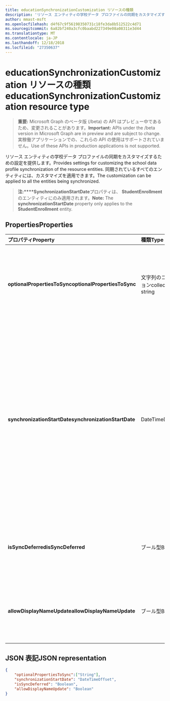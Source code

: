 ```yaml
---
title: educationSynchronizationCustomization リソースの種類
description: 'リソース エンティティの学校データ プロファイルの同期をカスタマイズするための設定を提供します。 同期されているすべてのエンティティには、カスタマイズを適用できます。 '
author: mmast-msft
ms.openlocfilehash: d4f67c9f56198350731c18fe3da8b512522c4d71
ms.sourcegitcommit: 6a82bf240a3cfc0baabd227349e08a08311e3d44
ms.translationtype: MT
ms.contentlocale: ja-JP
ms.lasthandoff: 12/18/2018
ms.locfileid: "27350637"
---
```

# <a name="educationsynchronizationcustomization-resource-type"></a><span data-ttu-id="19ca3-104">educationSynchronizationCustomization リソースの種類</span><span class="sxs-lookup"><span data-stu-id="19ca3-104">educationSynchronizationCustomization resource type</span></span>

> <span data-ttu-id="19ca3-105">**重要:** Microsoft Graph のベータ版 (/beta) の API はプレビュー中であるため、変更されることがあります。</span><span class="sxs-lookup"><span data-stu-id="19ca3-105">**Important:** APIs under the /beta version in Microsoft Graph are in preview and are subject to change.</span></span> <span data-ttu-id="19ca3-106">実稼働アプリケーションでの、これらの API の使用はサポートされていません。</span><span class="sxs-lookup"><span data-stu-id="19ca3-106">Use of these APIs in production applications is not supported.</span></span>

<span data-ttu-id="19ca3-107">リソース エンティティの学校データ プロファイルの同期をカスタマイズするための設定を提供します。</span><span class="sxs-lookup"><span data-stu-id="19ca3-107">Provides settings for customizing the school data profile synchronization of the resource entities.</span></span> <span data-ttu-id="19ca3-108">同期されているすべてのエンティティには、カスタマイズを適用できます。</span><span class="sxs-lookup"><span data-stu-id="19ca3-108">The customization can be applied to all the entities being synchronized.</span></span> 

><span data-ttu-id="19ca3-109">**注:\*\*\*\*SynchronizationStartDate**プロパティは、 **StudentEnrollment**のエンティティにのみ適用されます。</span><span class="sxs-lookup"><span data-stu-id="19ca3-109">**Note:** The **synchronizationStartDate** property only applies to the **StudentEnrollment** entity.</span></span>

## <a name="properties"></a><span data-ttu-id="19ca3-110">Properties</span><span class="sxs-lookup"><span data-stu-id="19ca3-110">Properties</span></span>

| <span data-ttu-id="19ca3-111">プロパティ</span><span class="sxs-lookup"><span data-stu-id="19ca3-111">Property</span></span> | <span data-ttu-id="19ca3-112">種類</span><span class="sxs-lookup"><span data-stu-id="19ca3-112">Type</span></span> | <span data-ttu-id="19ca3-113">説明</span><span class="sxs-lookup"><span data-stu-id="19ca3-113">Description</span></span> |
|:-|:-|:-|
| <span data-ttu-id="19ca3-114">**optionalPropertiesToSync**</span><span class="sxs-lookup"><span data-stu-id="19ca3-114">**optionalPropertiesToSync**</span></span> | <span data-ttu-id="19ca3-115">文字列のコレクション</span><span class="sxs-lookup"><span data-stu-id="19ca3-115">collection of string</span></span> |  <span data-ttu-id="19ca3-116">同期するプロパティ名のコレクションです。かどうかのセットを null に、すべてのプロパティが同期します。</span><span class="sxs-lookup"><span data-stu-id="19ca3-116">The collection of property names to sync. If set to null, all properties will be synchronized.</span></span>       |
| <span data-ttu-id="19ca3-117">**synchronizationStartDate**</span><span class="sxs-lookup"><span data-stu-id="19ca3-117">**synchronizationStartDate**</span></span> | <span data-ttu-id="19ca3-118">DateTime</span><span class="sxs-lookup"><span data-stu-id="19ca3-118">DateTime</span></span> |  <span data-ttu-id="19ca3-119">同期を開始する日付。</span><span class="sxs-lookup"><span data-stu-id="19ca3-119">The date that the synchronization should start.</span></span> <span data-ttu-id="19ca3-120">この値は、将来の日付に設定する必要があります。</span><span class="sxs-lookup"><span data-stu-id="19ca3-120">This value should be set to a future date.</span></span> <span data-ttu-id="19ca3-121">場合は null の場合、リソースに設定は、プロファイルの設定が完了したときに同期されます。</span><span class="sxs-lookup"><span data-stu-id="19ca3-121">If set to null, the resource will be synchronized when the profile setup completes.</span></span> <span data-ttu-id="19ca3-122">**注:** これは、 **StudentEnrollment**プロパティにのみ適用されます。</span><span class="sxs-lookup"><span data-stu-id="19ca3-122">**Note:** This only applies to the **StudentEnrollment** property.</span></span>      |
|<span data-ttu-id="19ca3-123">**isSyncDeferred**</span><span class="sxs-lookup"><span data-stu-id="19ca3-123">**isSyncDeferred**</span></span> |<span data-ttu-id="19ca3-124">ブール型</span><span class="sxs-lookup"><span data-stu-id="19ca3-124">Boolean</span></span> | <span data-ttu-id="19ca3-125">親エンティティの同期がそれ以降の日付に延期されたかどうかを示します。</span><span class="sxs-lookup"><span data-stu-id="19ca3-125">Indicates whether synchronization of the parent entity is deferred to a later date.</span></span> |
| <span data-ttu-id="19ca3-126">**allowDisplayNameUpdate**</span><span class="sxs-lookup"><span data-stu-id="19ca3-126">**allowDisplayNameUpdate**</span></span> | <span data-ttu-id="19ca3-127">ブール型</span><span class="sxs-lookup"><span data-stu-id="19ca3-127">Boolean</span></span> |  <span data-ttu-id="19ca3-128">同期によって、リソースの表示名を上書きするかどうかを示します。</span><span class="sxs-lookup"><span data-stu-id="19ca3-128">Indicates whether the display name of the resource can be overwritten by the sync.</span></span>         |


## <a name="json-representation"></a><span data-ttu-id="19ca3-129">JSON 表記</span><span class="sxs-lookup"><span data-stu-id="19ca3-129">JSON representation</span></span>
<!-- {
  "blockType": "resource",
  "optionalProperties": [

  ],
  "@odata.type": "#microsoft.graph.educationSynchronizationCustomization"
}-->

```json
{  
    "optionalPropertiesToSync":["String"],
    "synchronizationStartDate": "DateTimeOffset",
    "isSyncDeferred": "Boolean",
    "allowDisplayNameUpdate": "Boolean"
}
```
